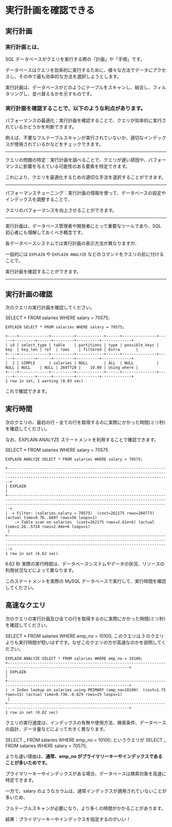 # 実行計画を確認できる

## 実行計画

### 実行計画とは、

SQL データベースがクエリを実行する際の「計画」や「手順」です。

データベースはクエリを効率的に実行するために、様々な方法でデータにアクセスし、その中で最も効率的な方法を選択しようとします。

実行計画は、データベースがどのようにテーブルをスキャンし、結合し、フィルタリングし、並べ替えるかを示すものです。

### 実行計画を確認することで、以下のような利点があります。

パフォーマンスの最適化：実行計画を確認することで、クエリが効率的に実行されているかどうかを判断できます。

例えば、不要なフルテーブルスキャンが実行されていないか、適切なインデックスが使用されているかなどをチェックできます。

---

クエリの問題の特定：実行計画を調べることで、クエリが遅い原因や、パフォーマンスに影響を与えている可能性のある要素を特定できます。

これにより、クエリを最適化するための適切な手法を選択することができます。

---

パフォーマンスチューニング：実行計画の情報を使って、データベースの設定やインデックスを調整することで、

クエリのパフォーマンスを向上させることができます。

---

実行計画は、データベース管理者や開発者にとって重要なツールであり、SQL 初心者にも理解しておくべき概念です。

各データベースシステムでは実行計画の表示方法が異なりますが、

一般的には `EXPLAIN` や `EXPLAIN ANALYZE` などのコマンドをクエリの前に付けることで、

実行計画を確認することができます。

---

## 実行計画の確認

次のクエリの実行計画を確認してください。

SELECT \* FROM salaries WHERE salary = 70575;

```
EXPLAIN SELECT * FROM salaries WHERE salary = 70575;
```

```
+----+-------------+----------+------------+------+---------------+------+---------+------+---------+----------+-------------+
| id | select_type | table    | partitions | type | possible_keys | key  | key_len | ref  | rows    | filtered | Extra       |
+----+-------------+----------+------------+------+---------------+------+---------+------+---------+----------+-------------+
|  1 | SIMPLE      | salaries | NULL       | ALL  | NULL          | NULL | NULL    | NULL | 2607728 |    10.00 | Using where |
+----+-------------+----------+------------+------+---------------+------+---------+------+---------+----------+-------------+
1 row in set, 1 warning (0.03 sec)
```

これで確認できます。

## 実行時間

次のクエリの、最初の行・全ての行を取得するのに実際にかかった時間(ミリ秒)を確認してください。

なお、EXPLAIN ANALYZE ステートメントを利用することで確認できます。

SELECT \* FROM salaries WHERE salary = 70575

```
EXPLAIN ANALYZE SELECT * FROM salaries WHERE salary = 70575;
```

```
+-------------------------------------------------------------------------------------------------------------------------------------------------------------------------------------------------------------------+
| EXPLAIN                                                                                                                                                                                                           |
+-------------------------------------------------------------------------------------------------------------------------------------------------------------------------------------------------------------------+
| -> Filter: (salaries.salary = 70575)  (cost=262175 rows=260773) (actual time=9.76..6607 rows=56 loops=1)
    -> Table scan on salaries  (cost=262175 rows=2.61e+6) (actual time=1.26..5724 rows=2.84e+6 loops=1)
 |
+-------------------------------------------------------------------------------------------------------------------------------------------------------------------------------------------------------------------+
1 row in set (6.62 sec)
```

6.62 秒
実際の実行時間は、データベースシステムやデータの状況、リソースの利用状況などによって異なります。

このステートメントを実際の MySQL データベースで実行して、実行時間を確認してください。

## 高速なクエリ

次のクエリの実行計画及び全ての行を取得するのに実際にかかった時間(ミリ秒)を確認してください。

SELECT \* FROM salaries WHERE emp_no = 10100;
このクエリは 3 のクエリよりも実行時間が短いはずです。なぜこのクエリの方が高速なのかを説明してください。

```
EXPLAIN ANALYZE SELECT * FROM salaries WHERE emp_no = 10100;
+---------------------------------------------------------------------------------------------------------------------------+
| EXPLAIN                                                                                                                   |
+---------------------------------------------------------------------------------------------------------------------------+
| -> Index lookup on salaries using PRIMARY (emp_no=10100)  (cost=1.75 rows=15) (actual time=0.736..0.829 rows=15 loops=1)
 |
+---------------------------------------------------------------------------------------------------------------------------+
1 row in set (0.02 sec)
```

クエリの実行速度は、インデックスの有無や使用方法、検索条件、データベースの設計、データ量などによって大きく異なります。

SELECT _ FROM salaries WHERE emp_no = 10100; というクエリが SELECT _ FROM salaries WHERE salary = 70575;

よりも速い理由は、**通常、emp_no がプライマリーキーやインデックスであることが多いためです。**

プライマリーキーやインデックスがある場合、データベースは検索対象を高速に特定できます。

一方で、salary のようなカラムは、通常インデックスが適用されていないことが多いため、

フルテーブルスキャンが必要になり、より多くの時間がかかることがあります。

結果：プライマリーキーやインデックスを指定するのがいい！
